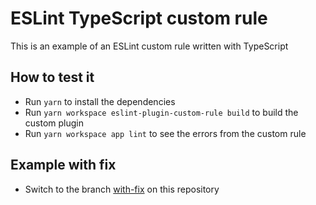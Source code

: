 # ESLint TypeScript custom rule
This is an example of an ESLint custom rule written with TypeScript

## How to test it
- Run `yarn` to install the dependencies
- Run `yarn workspace eslint-plugin-custom-rule build` to build the custom plugin
- Run `yarn workspace app lint` to see the errors from the custom rule

## Example with fix
- Switch to the branch [with-fix](https://github.com/vinassefranche/eslint-typescript-custom-rule/tree/with-fix) on this repository